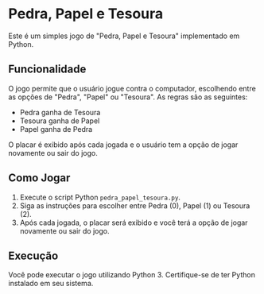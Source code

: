 # Pedra, Papel e Tesoura

Este é um simples jogo de "Pedra, Papel e Tesoura" implementado em Python.

## Funcionalidade

O jogo permite que o usuário jogue contra o computador, escolhendo entre as opções de "Pedra", "Papel" ou "Tesoura". As regras são as seguintes:

- Pedra ganha de Tesoura
- Tesoura ganha de Papel
- Papel ganha de Pedra

O placar é exibido após cada jogada e o usuário tem a opção de jogar novamente ou sair do jogo.

## Como Jogar

1. Execute o script Python `pedra_papel_tesoura.py`.
2. Siga as instruções para escolher entre Pedra (0), Papel (1) ou Tesoura (2).
3. Após cada jogada, o placar será exibido e você terá a opção de jogar novamente ou sair do jogo.

## Execução

Você pode executar o jogo utilizando Python 3. Certifique-se de ter Python instalado em seu sistema.
